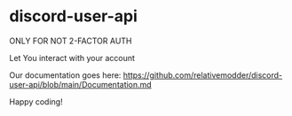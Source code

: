 # discord-user-api

ONLY FOR NOT 2-FACTOR AUTH

Let You interact with your account

Our documentation goes here: https://github.com/relativemodder/discord-user-api/blob/main/Documentation.md

Happy coding!
